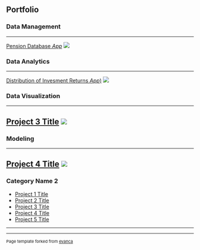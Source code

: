 ## Portfolio

### Data Management 
---

[Pension Database *App*](https://github.com/ReasonFoundation/pensionviewr)
<img src="images/Reason Database Viewer (V4.0).png?raw=true"/>

### Data Analytics
---
[Distribution of Invesment Returns *App*)](https://reason.shinyapps.io/StatePublicPensionReturnResults_Updt2)
<img src="images/dummy_thumbnail.jpg?raw=true"/>

### Data Visualization
---
[Project 3 Title](http://example.com/)
<img src="images/dummy_thumbnail.jpg?raw=true"/>
---

### Modeling
---
[Project 4 Title](http://example.com/)
<img src="images/dummy_thumbnail.jpg?raw=true"/>
---

### Category Name 2

- [Project 1 Title](http://example.com/)
- [Project 2 Title](http://example.com/)
- [Project 3 Title](http://example.com/)
- [Project 4 Title](http://example.com/)
- [Project 5 Title](http://example.com/)

---




---
<p style="font-size:11px">Page template forked from <a href="https://github.com/evanca/quick-portfolio">evanca</a></p>
<!-- Remove above link if you don't want to attibute -->
